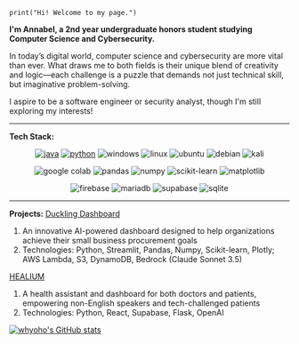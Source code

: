 `print("Hi! Welcome to my page.")`

**I'm Annabel, a 2nd year undergraduate honors student studying Computer Science and Cybersecurity.**

In today’s digital world, computer science and cybersecurity are more vital than ever. What draws me to both fields is their unique blend of creativity and logic—each challenge is a puzzle that demands not just technical skill, but imaginative problem-solving.

I aspire to be a software engineer or security analyst, though I'm still exploring my interests!

---

**Tech Stack:**
<!-- I should probably fix this amalgation of markdown and HTML -->
<p align="center">
    <a href="https://github.com/whyoho?tab=repositories&language=java" target="_blank"><img alt="java" src="https://img.shields.io/badge/Java-%23ED8B00.svg?logo=openjdk&logoColor=white"></a>
    <a href="https://github.com/whyoho?tab=repositories&language=python" target="_blank"><img alt="python" src="https://img.shields.io/badge/-python-3776AB?style=flat-square&logo=Python&logoColor=white"></a>
    <img alt="windows" src="https://custom-icon-badges.demolab.com/badge/Windows-0078D6?logo=windows11&logoColor=white">
    <img alt="linux" src="https://img.shields.io/badge/Linux-FCC624?logo=linux&logoColor=black">
    <img alt="ubuntu" src="https://img.shields.io/badge/Ubuntu-E95420?logo=ubuntu&logoColor=white">
    <img alt="debian" src="https://img.shields.io/badge/Debian-A81D33?logo=debian&logoColor=fff">
    <img alt="kali" src="https://img.shields.io/badge/Kali%20Linux-557C94?logo=kalilinux&logoColor=fff">
</p>

<p align="center">
    <img alt="google colab" src="https://img.shields.io/badge/Google%20Colab-F9AB00?logo=googlecolab&logoColor=fff">
    <img alt="pandas" src="https://img.shields.io/badge/Pandas-150458?logo=pandas&logoColor=fff">
    <img alt="numpy" src="https://img.shields.io/badge/NumPy-4DABCF?logo=numpy&logoColor=fff">
    <img alt="scikit-learn" src="https://img.shields.io/badge/-scikit--learn-%23F7931E?logo=scikit-learn&logoColor=white">
    <img alt="matplotlib" src="https://custom-icon-badges.demolab.com/badge/Matplotlib-71D291?logo=matplotlib&logoColor=fff">
</p>

<p align="center">
    <img alt="firebase" src="https://img.shields.io/badge/Firebase-039BE5?logo=Firebase&logoColor=white">
    <img alt="mariadb" src="https://img.shields.io/badge/MariaDB-003545?logo=mariadb&logoColor=white">
    <img alt="supabase" src="https://img.shields.io/badge/Supabase-3FCF8E?logo=supabase&logoColor=fff">
    <img alt="sqlite" src="https://img.shields.io/badge/SQLite-%2307405e.svg?logo=sqlite&logoColor=white">
</p>

---

**Projects:**
<a href="https://linktr.ee/whyoho" target="_blank">Duckling Dashboard</a>
<ol>
    <li>An innovative AI-powered dashboard designed to help organizations achieve their small business procurement goals</li>
    <li>Technologies: Python, Streamlit, Pandas, Numpy, Scikit-learn, Plotly; AWS Lambda, S3, DynamoDB, Bedrock (Claude Sonnet 3.5)</li>
</ol>
<a href="https://github.com/shreya-ln/HEALIUM" target="_blank">HEALIUM</a>
<ol>
    <li>A health assistant and dashboard for both doctors and patients, empowering non-English speakers and tech-challenged patients</li>
    <li>Technologies: Python, React, Supabase, Flask, OpenAI</li>
</ol>

[![whyoho's GitHub stats](https://github-readme-stats.vercel.app/api?username=whyoho&show_icons=true&theme=radical)](https://github.com/anuraghazra/github-readme-stats)

<!--
**whyoho/whyoho** is a ✨ _special_ ✨ repository because its `README.md` (this file) appears on your GitHub profile.

Here are some ideas to get you started:

- 🔭 I’m currently working on ...
- 🌱 I’m currently learning ...
- 👯 I’m looking to collaborate on ...
- 🤔 I’m looking for help with ...
- 💬 Ask me about ...
- 📫 How to reach me: ...
- 😄 Pronouns: ...
- ⚡ Fun fact: ...
-->
